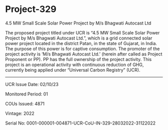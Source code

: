 # Project-329
4.5 MW Small Scale Solar Power Project by M/s Bhagwati Autocast Ltd

The proposed project titled under UCR is “4.5 MW Small Scale Solar Power Project by M/s Bhagwati
Autocast Ltd.”, which is a grid connected solar power project located in the district Patan, in the state
of Gujarat, in India. The purpose of this power is for captive consumption. The promoter of the project
activity is ‘M/s Bhagwati Autocast Ltd.’ (herein after called as Project Proponent or PP). PP has the
full ownership of the project activity. This project is an operational activity with continuous reduction
of GHG, currently being applied under “Universal Carbon Registry” (UCR).

____________
UCR Issue Date: 02/10/23

Monitored Period: 01

COUs Issued: 4871

Vintage: 2022

Serial No: 0001-000001-004871-UCR-CoU-IN-329-28032022-31122022
